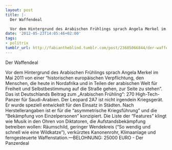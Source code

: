 ```yaml
---
layout: post
title: |-
  Der Waffendeal

  Vor dem Hintergrund des Arabischen Frühlings sprach Angela Merkel im Mai 2011 von einer “historischen europäischen Verpflichtung, den Menschen, die heute in Nordafrika und in Teilen der arabischen Welt für Freiheit und Selbstbestimmung auf die Straße gehen, zur Seite zu stehen”. Das ist Deutschlands Beitrag zum „Arabischen Frühling“: 270 High-Tech-Panzer für Saudi-Arabien. Der Leopard 2A7  ist nicht irgendein Kriegsgerät. Er wurde speziell entwickelt für den Einsatz in Städten. Nach Herstellerangaben ist er für die “asymmetrische Kriegsführung” und die “Bekämpfung von Einzelpersonen” konzipiert. Die Liste der “Features” klingt wie Musik in den Ohren von Diktatoren, die Aufstandsbekämpfung betreiben wollen: Räumschild, geringer Wendekreis (“So wendig und schnell wie eine Wildkatze”), verkürztes Kanonenrohr, Klimaanlage und ferngesteuerte Waffenstation.
date: '2012-05-23T14:05:46+02:00'
tags:
- politrix
tumblr_url: http://fabiantheblind.tumblr.com/post/23605066844/der-waffendeal-vor-dem-hintergrund-des
---
```

Der Waffendeal

Vor dem Hintergrund des Arabischen Frühlings sprach Angela Merkel im Mai 2011 von einer “historischen europäischen Verpflichtung, den Menschen, die heute in Nordafrika und in Teilen der arabischen Welt für Freiheit und Selbstbestimmung auf die Straße gehen, zur Seite zu stehen”. Das ist Deutschlands Beitrag zum „Arabischen Frühling“: 270 High-Tech-Panzer für Saudi-Arabien. Der Leopard 2A7  ist nicht irgendein Kriegsgerät. Er wurde speziell entwickelt für den Einsatz in Städten. Nach Herstellerangaben ist er für die “asymmetrische Kriegsführung” und die “Bekämpfung von Einzelpersonen” konzipiert. Die Liste der “Features” klingt wie Musik in den Ohren von Diktatoren, die Aufstandsbekämpfung betreiben wollen: Räumschild, geringer Wendekreis (“So wendig und schnell wie eine Wildkatze”), verkürztes Kanonenrohr, Klimaanlage und ferngesteuerte Waffenstation.—BELOHNUNG: 25000 EURO - Der Panzerdeal
